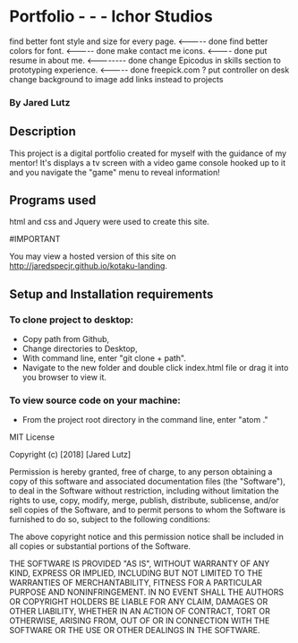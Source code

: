 # Portfolio - - - Ichor Studios
find better font style and size for every page. <----- done
find better colors for font. <----- done
make contact me icons. <---- done
put resume in about me. <-------- done
change Epicodus in skills section to prototyping experience.  <----- done
freepick.com ?
put controller on desk
change background to image
add links instead to projects


### By Jared Lutz

## Description
This project is a digital portfolio created for myself with the guidance of my mentor! It's displays a tv screen with a video game console hooked up to it and you navigate the "game" menu to reveal information!

## Programs used
html and css and Jquery were used to create this site.

#IMPORTANT

You may view a hosted version of this site on http://jaredspecjr.github.io/kotaku-landing.

## Setup and Installation requirements


### To clone project to desktop:
* Copy path from Github,
* Change directories to Desktop,
* With command line, enter "git clone + path".
* Navigate to the new folder and double click index.html file or drag it into you browser to view it.
### To view source code on your machine:
* From the project root directory in the command line, enter "atom ."

MIT License

Copyright (c) [2018] [Jared Lutz]

Permission is hereby granted, free of charge, to any person obtaining a copy
of this software and associated documentation files (the "Software"), to deal
in the Software without restriction, including without limitation the rights
to use, copy, modify, merge, publish, distribute, sublicense, and/or sell
copies of the Software, and to permit persons to whom the Software is
furnished to do so, subject to the following conditions:

The above copyright notice and this permission notice shall be included in all
copies or substantial portions of the Software.

THE SOFTWARE IS PROVIDED "AS IS", WITHOUT WARRANTY OF ANY KIND, EXPRESS OR
IMPLIED, INCLUDING BUT NOT LIMITED TO THE WARRANTIES OF MERCHANTABILITY,
FITNESS FOR A PARTICULAR PURPOSE AND NONINFRINGEMENT. IN NO EVENT SHALL THE
AUTHORS OR COPYRIGHT HOLDERS BE LIABLE FOR ANY CLAIM, DAMAGES OR OTHER
LIABILITY, WHETHER IN AN ACTION OF CONTRACT, TORT OR OTHERWISE, ARISING FROM,
OUT OF OR IN CONNECTION WITH THE SOFTWARE OR THE USE OR OTHER DEALINGS IN THE
SOFTWARE.
